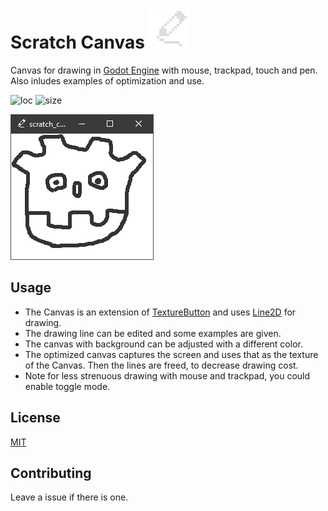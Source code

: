 # Scratch Canvas ![icon](https://raw.githubusercontent.com/boukew99/scratch_canvas/main/addons/canvas/icon.png)
Canvas for drawing in [Godot Engine](https://godotengine.org) with mouse, trackpad, touch and pen. Also inludes examples of optimization and use. 

![loc](https://img.shields.io/tokei/lines/github/boukew99/scratch_canvas) ![size](https://img.shields.io/github/repo-size/boukew99/scratch_canvas) 

![screenshot](https://raw.githubusercontent.com/boukew99/scratch_canvas/main/screenshot/Screenshot%202022-02-28%20130219.png)

## Usage
* The Canvas is an extension of [TextureButton](https://docs.godotengine.org/en/stable/classes/class_texturebutton.html?highlight=textureButton) and uses [Line2D](https://docs.godotengine.org/en/stable/classes/class_line2d.html?highlight=line2d) for drawing. 
* The drawing line can be edited and some examples are given.
* The canvas with background can be adjusted with a different color.
* The optimized canvas captures the screen and uses that as the texture of the Canvas. Then the lines are freed, to decrease drawing cost.
* Note for less strenuous drawing with mouse and trackpad, you could enable toggle mode.

## License
[MIT](LICENSE)

## Contributing
Leave a issue if there is one.
